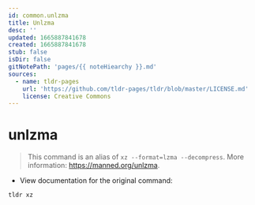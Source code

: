 ```yaml
---
id: common.unlzma
title: Unlzma
desc: ''
updated: 1665887841678
created: 1665887841678
stub: false
isDir: false
gitNotePath: 'pages/{{ noteHiearchy }}.md'
sources:
  - name: tldr-pages
    url: 'https://github.com/tldr-pages/tldr/blob/master/LICENSE.md'
    license: Creative Commons
---
```

# unlzma

> This command is an alias of `xz --format=lzma --decompress`.
> More information: <https://manned.org/unlzma>.

- View documentation for the original command:

`tldr xz`


